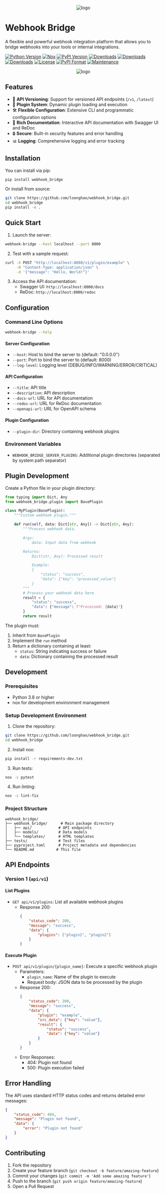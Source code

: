 <p align="center">
<img src="https://i.imgur.com/d9UWkck.png" alt="logo"></a>
</p>

# Webhook Bridge

A flexible and powerful webhook integration platform that allows you to bridge webhooks into your tools or internal integrations.

[![Python Version](https://img.shields.io/pypi/pyversions/webhook-bridge)](https://img.shields.io/pypi/pyversions/webhook-bridge)
[![Nox](https://img.shields.io/badge/%F0%9F%A6%8A-Nox-D85E00.svg)](https://github.com/wntrblm/nox)
[![PyPI Version](https://img.shields.io/pypi/v/webhook-bridge?color=green)](https://pypi.org/project/webhook-bridge/)
[![Downloads](https://static.pepy.tech/badge/webhook-bridge)](https://pepy.tech/project/webhook-bridge)
[![Downloads](https://static.pepy.tech/badge/webhook-bridge/month)](https://pepy.tech/project/webhook-bridge)
[![Downloads](https://static.pepy.tech/badge/webhook-bridge/week)](https://pepy.tech/project/webhook-bridge)
[![License](https://img.shields.io/pypi/l/webhook-bridge)](https://pypi.org/project/webhook-bridge/)
[![PyPI Format](https://img.shields.io/pypi/format/webhook-bridge)](https://pypi.org/project/webhook-bridge/)
[![Maintenance](https://img.shields.io/badge/Maintained%3F-yes-green.svg)](https://github.com/loonghao/webhook-bridge/graphs/commit-activity)

<p align="center">
<img src="https://i.imgur.com/31RO4xN.png" alt="logo"></a>
</p>

## Features

- 🚀 **API Versioning**: Support for versioned API endpoints (`/v1`, `/latest`)
- 🔌 **Plugin System**: Dynamic plugin loading and execution
- 🛠️ **Flexible Configuration**: Extensive CLI and programmatic configuration options
- 📝 **Rich Documentation**: Interactive API documentation with Swagger UI and ReDoc
- 🔒 **Secure**: Built-in security features and error handling
- 📊 **Logging**: Comprehensive logging and error tracking

## Installation

You can install via pip:

```bash
pip install webhook_bridge
```

Or install from source:

```bash
git clone https://github.com/loonghao/webhook_bridge.git
cd webhook_bridge
pip install -e .
```

## Quick Start

1. Launch the server:

```bash
webhook-bridge --host localhost --port 8000
```

2. Test with a sample request:

```bash
curl -X POST "http://localhost:8000/v1/plugin/example" \
     -H "Content-Type: application/json" \
     -d '{"message": "Hello, World!"}'
```

3. Access the API documentation:
   - Swagger UI: `http://localhost:8000/docs`
   - ReDoc: `http://localhost:8000/redoc`

## Configuration

### Command Line Options

```bash
webhook-bridge --help
```

#### Server Configuration
- `--host`: Host to bind the server to (default: "0.0.0.0")
- `--port`: Port to bind the server to (default: 8000)
- `--log-level`: Logging level (DEBUG/INFO/WARNING/ERROR/CRITICAL)

#### API Configuration
- `--title`: API title
- `--description`: API description
- `--docs-url`: URL for API documentation
- `--redoc-url`: URL for ReDoc documentation
- `--openapi-url`: URL for OpenAPI schema

#### Plugin Configuration
- `--plugin-dir`: Directory containing webhook plugins

### Environment Variables
- `WEBHOOK_BRIDGE_SERVER_PLUGINS`: Additional plugin directories (separated by system path separator)

## Plugin Development

Create a Python file in your plugin directory:

```python
from typing import Dict, Any
from webhook_bridge.plugin import BasePlugin

class MyPlugin(BasePlugin):
    """Custom webhook plugin."""

    def run(self, data: Dict[str, Any]) -> Dict[str, Any]:
        """Process webhook data.

        Args:
            data: Input data from webhook

        Returns:
            Dict[str, Any]: Processed result

            Example:
            {
                "status": "success",
                "data": {"key": "processed_value"}
            }
        """
        # Process your webhook data here
        result = {
            "status": "success",
            "data": {"message": f"Processed: {data}"}
        }
        return result
```

The plugin must:
1. Inherit from `BasePlugin`
2. Implement the `run` method
3. Return a dictionary containing at least:
   - `status`: String indicating success or failure
   - `data`: Dictionary containing the processed result

## Development

### Prerequisites

- Python 3.8 or higher
- nox for development environment management

### Setup Development Environment

1. Clone the repository:
```bash
git clone https://github.com/loonghao/webhook_bridge.git
cd webhook_bridge
```

2. Install nox:
```bash
pip install -r requirements-dev.txt
```

3. Run tests:
```bash
nox -s pytest
```

4. Run linting:
```bash
nox -s lint-fix
```

### Project Structure

```
webhook_bridge/
├── webhook_bridge/      # Main package directory
│   ├── api/            # API endpoints
│   ├── models/         # Data models
│   └── templates/      # HTML templates
├── tests/              # Test files
├── pyproject.toml      # Project metadata and dependencies
└── README.md          # This file
```

## API Endpoints

### Version 1 (`api/v1`)

#### List Plugins
- `GET api/v1/plugins`: List all available webhook plugins
  - Response 200:
    ```json
    {
        "status_code": 200,
        "message": "success",
        "data": {
            "plugins": ["plugin1", "plugin2"]
        }
    }
    ```

#### Execute Plugin
- `POST api/v1/plugin/{plugin_name}`: Execute a specific webhook plugin
  - Parameters:
    - `plugin_name`: Name of the plugin to execute
    - Request body: JSON data to be processed by the plugin
  - Response 200:
    ```json
    {
        "status_code": 200,
        "message": "success",
        "data": {
            "plugin": "example",
            "src_data": {"key": "value"},
            "result": {
                "status": "success",
                "data": {"key": "value"}
            }
        }
    }
    ```
  - Error Responses:
    - 404: Plugin not found
    - 500: Plugin execution failed

## Error Handling

The API uses standard HTTP status codes and returns detailed error messages:

```json
{
    "status_code": 404,
    "message": "Plugin not found",
    "data": {
        "error": "Plugin not found"
    }
}
```

## Contributing

1. Fork the repository
2. Create your feature branch (`git checkout -b feature/amazing-feature`)
3. Commit your changes (`git commit -m 'Add some amazing feature'`)
4. Push to the branch (`git push origin feature/amazing-feature`)
5. Open a Pull Request
